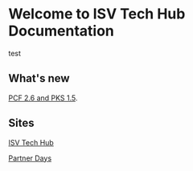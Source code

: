 # Welcome to ISV Tech Hub Documentation
test
## What's new

[PCF 2.6 and PKS 1.5](./releases/pcf2_6.md).


## Sites

[ISV Tech Hub](https://isv-tech-hub.cfapps.io)

[Partner Days](https://pivotal.io/event/partner-days)
